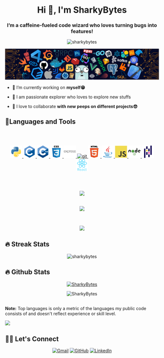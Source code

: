 <h1 align="center">Hi 👋, I'm SharkyBytes</h1>
<h3 align="center">I’m a caffeine-fueled code wizard who loves turning bugs into features!</h3>

<p align="center"> <img src="https://komarev.com/ghpvc/?username=sharkybytes&label=Profile%20views&color=0e75b6&style=flat" alt="sharkybytes" /> </p>

![](https://github.com/SharkyBytes/SharkyBytes/blob/main/img/header_.png)

- 🔭 I’m currently working on **myself😁**

- 🌱 I am passionate explorer who loves to explore new stuffs

- 👯 I love to collaborate **with new peeps on different projects😎**

## 🔧Languages and Tools
<br>
<br>
<p align="center"> <a href="https://www.python.org" target="_blank" rel="noreferrer"> <img src="https://raw.githubusercontent.com/devicons/devicon/master/icons/python/python-original.svg" alt="python" width="40" height="40"/> </a>  <a href="https://www.cprogramming.com/" target="_blank" rel="noreferrer"> <img src="https://raw.githubusercontent.com/devicons/devicon/master/icons/c/c-original.svg" alt="c" width="40" height="40"/> </a> <a href="https://www.w3schools.com/cpp/" target="_blank" rel="noreferrer"> <img src="https://raw.githubusercontent.com/devicons/devicon/master/icons/cplusplus/cplusplus-original.svg" alt="cplusplus" width="40" height="40"/> </a> <a href="https://www.w3schools.com/css/" target="_blank" rel="noreferrer"> <img src="https://raw.githubusercontent.com/devicons/devicon/master/icons/css3/css3-original-wordmark.svg" alt="css3" width="40" height="40"/> </a> <a href="https://expressjs.com" target="_blank" rel="noreferrer"> <img src="https://raw.githubusercontent.com/devicons/devicon/master/icons/express/express-original-wordmark.svg" alt="express" width="40" height="40"/> </a> <a href="https://git-scm.com/" target="_blank" rel="noreferrer"> <img src="https://www.vectorlogo.zone/logos/git-scm/git-scm-icon.svg" alt="git" width="40" height="40"/> </a> <a href="https://www.w3.org/html/" target="_blank" rel="noreferrer"> <img src="https://raw.githubusercontent.com/devicons/devicon/master/icons/html5/html5-original-wordmark.svg" alt="html5" width="40" height="40"/> </a> <a href="https://www.java.com" target="_blank" rel="noreferrer"> <img src="https://raw.githubusercontent.com/devicons/devicon/master/icons/java/java-original.svg" alt="java" width="40" height="40"/> </a> <a href="https://developer.mozilla.org/en-US/docs/Web/JavaScript" target="_blank" rel="noreferrer"> <img src="https://raw.githubusercontent.com/devicons/devicon/master/icons/javascript/javascript-original.svg" alt="javascript" width="40" height="40"/> </a> <a href="https://nodejs.org" target="_blank" rel="noreferrer"> <img src="https://raw.githubusercontent.com/devicons/devicon/master/icons/nodejs/nodejs-original-wordmark.svg" alt="nodejs" width="40" height="40"/> </a> <a href="https://pandas.pydata.org/" target="_blank" rel="noreferrer"> <img src="https://raw.githubusercontent.com/devicons/devicon/2ae2a900d2f041da66e950e4d48052658d850630/icons/pandas/pandas-original.svg" alt="pandas" width="40" height="40"/> </a>  <a href="https://reactjs.org/" target="_blank" rel="noreferrer"> <img src="https://raw.githubusercontent.com/devicons/devicon/master/icons/react/react-original-wordmark.svg" alt="react" width="40" height="40"/> </a> </p>
<br>
<br>

<p  align="center">
<img src="https://user-images.githubusercontent.com/73097560/115834477-dbab4500-a447-11eb-908a-139a6edaec5c.gif">             
<br><br>

<p align="center"> <img src="https://github-profile-trophy.vercel.app/?username=SharkyBytes&theme=algolia"></a> </p>
<br>

<p  align="center">
<img src="https://user-images.githubusercontent.com/73097560/115834477-dbab4500-a447-11eb-908a-139a6edaec5c.gif">             
<br>


## 🔥 Streak Stats

<p align="center"><img align="center" src="https://github-readme-streak-stats.herokuapp.com/?user=sharkybytes&theme=algolia" alt="sharkybytes" /></p>

## 🔥 Github Stats
<p align="center">
    <a href="https://github.com/SharkyBytes"><img align="center" src="https://github-readme-stats.vercel.app/api?username=SharkyBytes&show_icons=true&locale=en&theme=algolia" alt="SharkyBytes" height="192px"/></a>
	</p>
	<p  align="center">
	  <img src="https://github-readme-stats.vercel.app/api/top-langs?username=SharkyBytes&show_icons=true&locale=en&layout=compact&theme=algolia" alt="SharkyBytes" height="192px"/>
	</p>
  <br/>
  <b>Note:</b> Top languages is only a metric of the languages my public code consists of and doesn't reflect experience or skill level.
  </p>



<img src="https://github-readme-activity-graph.vercel.app/graph?username=SharkyBytes&theme=react">



## 🙋‍♂️ Let's Connect

<p align="center">
	<a href="mailto:garvagarwal.work@gmail.com"><img src="https://img.icons8.com/bubbles/50/000000/gmail.png" alt="Gmail"/></a>
	<a href="https://github.com/SharkyBytes"><img src="https://img.icons8.com/bubbles/50/000000/github.png" alt="GitHub"/></a>
	<a href="https://linkedin.com/in/garv--agarwal"><img src="https://img.icons8.com/bubbles/50/000000/linkedin.png" alt="LinkedIn"/></a>
	
</p>
